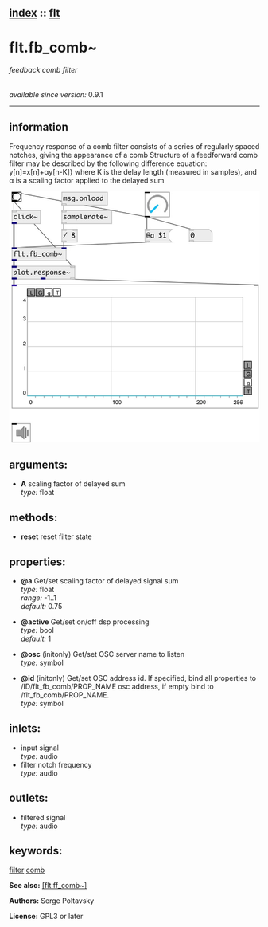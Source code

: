[index](index.html) :: [flt](category_flt.html)
---

# flt.fb_comb~

###### feedback comb filter

*available since version:* 0.9.1

---


## information
Frequency response of a comb filter consists of a series of regularly spaced notches, giving the appearance of a comb Structure of a feedforward comb filter may be described by the following difference equation: y[n]=x[n]+αy[n-K]} where K is the delay length (measured in samples), and α is a scaling factor applied to the delayed sum


[![example](../examples/img/flt.fb_comb~.jpg)](../examples/pd/flt.fb_comb~.pd)



## arguments:

* **A**
scaling factor of delayed sum<br>
_type:_ float<br>



## methods:

* **reset**
reset filter state<br>




## properties:

* **@a** 
Get/set scaling factor of delayed signal sum<br>
_type:_ float<br>
_range:_ -1..1<br>
_default:_ 0.75<br>

* **@active** 
Get/set on/off dsp processing<br>
_type:_ bool<br>
_default:_ 1<br>

* **@osc** (initonly)
Get/set OSC server name to listen<br>
_type:_ symbol<br>

* **@id** (initonly)
Get/set OSC address id. If specified, bind all properties to /ID/flt_fb_comb/PROP_NAME
osc address, if empty bind to /flt_fb_comb/PROP_NAME.<br>
_type:_ symbol<br>



## inlets:

* input signal<br>
_type:_ audio
* filter notch frequency<br>
_type:_ audio



## outlets:

* filtered signal<br>
_type:_ audio



## keywords:

[filter](keywords/filter.html)
[comb](keywords/comb.html)



**See also:**
[\[flt.ff_comb~\]](flt.ff_comb~.html)




**Authors:** Serge Poltavsky




**License:** GPL3 or later






